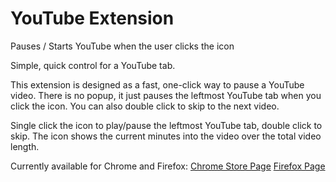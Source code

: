 # YouTube Extension

Pauses / Starts YouTube when the user clicks the icon

Simple, quick control for a YouTube tab.

This extension is designed as a fast, one-click way to pause a YouTube video. There is no popup, it just pauses the leftmost YouTube tab when you click the icon. You can also double click to skip to the next video.

Single click the icon to play/pause the leftmost YouTube tab, double click to skip.
The icon shows the current minutes into the video over the total video length.

Currently available for Chrome and Firefox:
[Chrome Store Page](https://chrome.google.com/webstore/detail/youtube-pauser/ocbjhmfcfglemljibkmppgppknanmkdl?hl=en)
[Firefox Page](https://addons.mozilla.org/addon/youtube-pauseandskip/)
